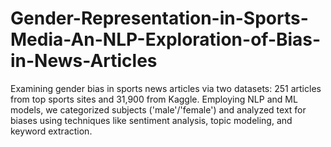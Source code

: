 # Gender-Representation-in-Sports-Media-An-NLP-Exploration-of-Bias-in-News-Articles
Examining gender bias in sports news articles via two datasets: 251 articles from top sports sites and 31,900 from Kaggle. Employing NLP and ML models, we categorized subjects ('male'/'female') and analyzed text for biases using techniques like sentiment analysis, topic modeling, and keyword extraction.
